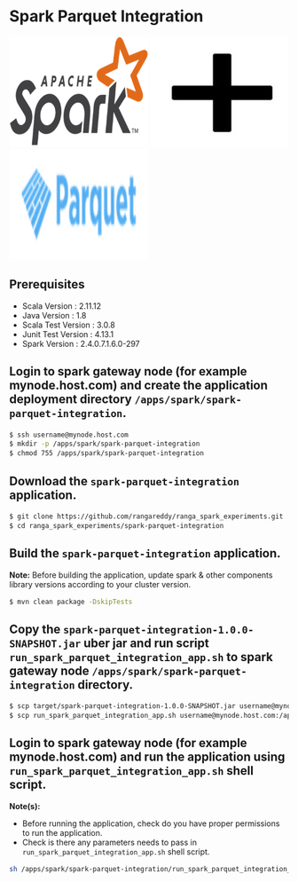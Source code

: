 # Spark Parquet Integration

<div>
        <img src="https://github.com/rangareddy/ranga-logos/blob/main/frameworks/spark/spark_logo.png?raw=true" height="200" width="250"/>
        <img src="https://github.com/rangareddy/ranga-logos/blob/main/others/plus_logo.png?raw=true" height="200" width="250"/>
        <img src="https://github.com/rangareddy/ranga-logos/blob/main/file_formats/parquet_logo.png?raw=true" height="200" width="250"/>
</div>


## Prerequisites

* Scala Version : 2.11.12
* Java Version : 1.8
* Scala Test Version : 3.0.8
* Junit Test Version : 4.13.1
* Spark Version : 2.4.0.7.1.6.0-297



## Login to spark gateway node (for example mynode.host.com) and create the application deployment directory `/apps/spark/spark-parquet-integration`.
```sh
$ ssh username@mynode.host.com
$ mkdir -p /apps/spark/spark-parquet-integration
$ chmod 755 /apps/spark/spark-parquet-integration
```

## Download the `spark-parquet-integration` application.
```sh
$ git clone https://github.com/rangareddy/ranga_spark_experiments.git
$ cd ranga_spark_experiments/spark-parquet-integration
```

## Build the `spark-parquet-integration` application.
**Note:** Before building the application, update spark & other components library versions according to your cluster version.
```sh
$ mvn clean package -DskipTests
```

## Copy the `spark-parquet-integration-1.0.0-SNAPSHOT.jar` uber jar and run script `run_spark_parquet_integration_app.sh` to spark gateway node `/apps/spark/spark-parquet-integration` directory.
```sh
$ scp target/spark-parquet-integration-1.0.0-SNAPSHOT.jar username@mynode.host.com:/apps/spark/spark-parquet-integration
$ scp run_spark_parquet_integration_app.sh username@mynode.host.com:/apps/spark/spark-parquet-integration
```

## Login to spark gateway node (for example mynode.host.com) and run the application using `run_spark_parquet_integration_app.sh` shell script.

**Note(s):**
* Before running the application, check do you have proper permissions to run the application.
* Check is there any parameters needs to pass in `run_spark_parquet_integration_app.sh` shell script.

```sh
sh /apps/spark/spark-parquet-integration/run_spark_parquet_integration_app.sh
```
